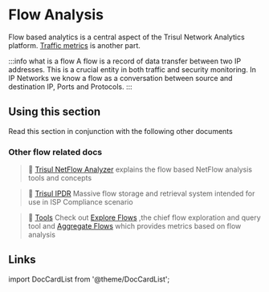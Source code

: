 # Flow Analysis


Flow based analytics is a central aspect of the Trisul Network Analytics platform.  [Traffic metrics](/docs/ug/cg) is another part. 

:::info what is a flow
A flow is a record of data transfer between two IP addresses. This is a crucial entity in both traffic and security monitoring. In IP Networks we know a flow as a conversation between source and destination IP, Ports and Protocols.
:::


## Using this section

Read this section in conjunction with the following other documents

<div class='alert alert--success'>

### Other flow related docs 

> :memo:  [Trisul NetFlow Analyzer](/docs/ug/netflow) explains the flow based NetFlow analysis tools and concepts

> :memo:  [Trisul IPDR](/docs/ipdr) Massive flow storage and retrieval system intended for use in ISP Compliance scenario

> :memo:  [Tools](/docs/ug/tools) Check out [Explore Flows](docs/ug/tools/explore_flows) ,the chief flow exploration and query tool and [Aggregate Flows](/docs/ug/tools/aggregate_flows) which provides metrics based on flow analysis

</div>


## Links 


import DocCardList from '@theme/DocCardList';

<DocCardList />

